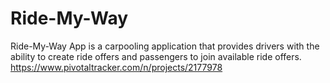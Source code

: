 # Ride-My-Way
Ride-My-Way App is a carpooling application that provides drivers with the ability to create ride offers and passengers to join available ride offers.
https://www.pivotaltracker.com/n/projects/2177978
